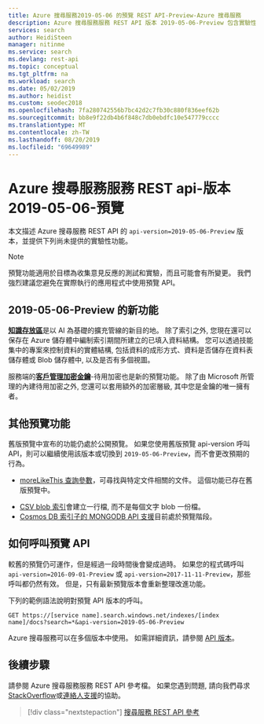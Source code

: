 ```yaml
---
title: Azure 搜尋服務2019-05-06 的預覽 REST API-Preview-Azure 搜尋服務
description: Azure 搜尋服務服務 REST API 版本 2019-05-06-Preview 包含實驗性功能, 例如知識存放區和客戶管理的加密金鑰。
services: search
author: HeidiSteen
manager: nitinme
ms.service: search
ms.devlang: rest-api
ms.topic: conceptual
ms.tgt_pltfrm: na
ms.workload: search
ms.date: 05/02/2019
ms.author: heidist
ms.custom: seodec2018
ms.openlocfilehash: 7fa280742556b7bc42d2c7fb30c880f836eef62b
ms.sourcegitcommit: bb8e9f22db4b6f848c7db0ebdfc10e547779cccc
ms.translationtype: MT
ms.contentlocale: zh-TW
ms.lasthandoff: 08/20/2019
ms.locfileid: "69649989"
---
```

# <a name="azure-search-service-rest-api-version-2019-05-06-preview"></a>Azure 搜尋服務服務 REST api-版本 2019-05-06-預覽
本文描述 Azure 搜尋服務 REST API 的 `api-version=2019-05-06-Preview` 版本，並提供下列尚未提供的實驗性功能。

> [!NOTE]
> 預覽功能適用於目標為收集意見反應的測試和實驗，而且可能會有所變更。 我們強烈建議您避免在實際執行的應用程式中使用預覽 API。


## <a name="new-in-2019-05-06-preview"></a>2019-05-06-Preview 的新功能

[**知識存放區**](knowledge-store-concept-intro.md)是以 AI 為基礎的擴充管線的新目的地。 除了索引之外, 您現在還可以保存在 Azure 儲存體中編制索引期間所建立的已填入資料結構。 您可以透過技能集中的專案來控制資料的實體結構, 包括資料的成形方式、資料是否儲存在資料表儲存體或 Blob 儲存體中, 以及是否有多個視圖。

服務端的[**客戶管理加密金鑰**](search-security-manage-encryption-keys.md)-待用加密也是新的預覽功能。 除了由 Microsoft 所管理的內建待用加密之外, 您還可以套用額外的加密層級, 其中您是金鑰的唯一擁有者。

## <a name="other-preview-features"></a>其他預覽功能

舊版預覽中宣布的功能仍處於公開預覽。 如果您使用舊版預覽 api-version 呼叫 API，則可以繼續使用該版本或切換到 `2019-05-06-Preview`，而不會更改預期的行為。

+ [moreLikeThis 查詢參數](search-more-like-this.md)，可尋找與特定文件相關的文件。 這個功能已存在舊版預覽中。 
* [CSV blob 索引](search-howto-index-csv-blobs.md)會建立一行檔, 而不是每個文字 blob 一份檔。
* [Cosmos DB 索引子的 MONGODB API 支援](search-howto-index-cosmosdb.md)目前處於預覽階段。


## <a name="how-to-call-a-preview-api"></a>如何呼叫預覽 API

較舊的預覽仍可運作，但是經過一段時間後會變成過時。 如果您的程式碼呼叫 `api-version=2016-09-01-Preview` 或 `api-version=2017-11-11-Preview`，那些呼叫都仍然有效。 但是，只有最新預覽版本會重新整理改進功能。 

下列的範例語法說明對預覽 API 版本的呼叫。

    GET https://[service name].search.windows.net/indexes/[index name]/docs?search=*&api-version=2019-05-06-Preview

Azure 搜尋服務可以在多個版本中使用。 如需詳細資訊，請參閱 [API 版本](search-api-versions.md)。

## <a name="next-steps"></a>後續步驟

請參閱 Azure 搜尋服務服務 REST API 參考檔。 如果您遇到問題, 請向我們尋求[StackOverflow](https://stackoverflow.com/)或[連絡人支援](https://azure.microsoft.com/support/community/?product=search)的協助。

> [!div class="nextstepaction"]
> [搜尋服務 REST API 參考](https://docs.microsoft.com/rest/api/searchservice/)